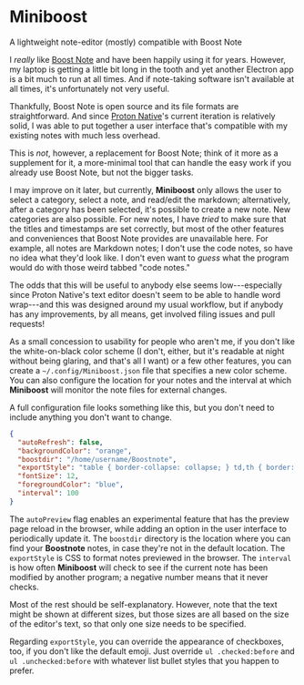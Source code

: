 # Miniboost

A lightweight note-editor (mostly) compatible with Boost Note

I *really* like [Boost Note](https://boostnote.io/) and have been happily using it for years.  However, my laptop is getting a little bit long in the tooth and yet another Electron app is a bit much to run at all times.  And if note-taking software isn't available at all times, it's unfortunately not very useful.

Thankfully, Boost Note is open source and its file formats are straightforward.  And since [Proton Native](https://proton-native.js.org/)'s current iteration is relatively solid, I was able to put together a user interface that's compatible with my existing notes with much less overhead.

This is *not*, however, a replacement for Boost Note; think of it more as a supplement for it, a more-minimal tool that can handle the easy work if you already use Boost Note, but not the bigger tasks.

I may improve on it later, but currently, **Miniboost** only allows the user to select a category, select a note, and read/edit the markdown; alternatively, after a category has been selected, it's possible to create a new note.  New categories are also possible.  For new notes, I have *tried* to make sure that the titles and timestamps are set correctly, but most of the other features and conveniences that Boost Note provides are unavailable here.  For example, all notes are Markdown notes; I don't use the code notes, so have no idea what they'd look like.  I don't even want to *guess* what the program would do with those weird tabbed "code notes."

The odds that this will be useful to anybody else seems low---especially since Proton Native's text editor doesn't seem to be able to handle word wrap---and this was designed around my usual workflow, but if anybody has any improvements, by all means, get involved filing issues and pull requests!

As a small concession to usability for people who aren't me, if you don't like the white-on-black color scheme (I don't, either, but it's readable at night without being glaring, and that's all I want) or a few other features, you can create a `~/.config/Miniboost.json` file that specifies a new color scheme.  You can also configure the location for your notes and the interval at which **Miniboost** will monitor the note files for external changes.

A full configuration file looks something like this, but you don't need to include anything you don't want to change.

```json
{
  "autoRefresh": false,
  "backgroundColor": "orange",
  "boostdir": "/home/username/Boostnote",
  "exportStyle": "table { border-collapse: collapse; } td,th { border: 1px solid darkgray; }",
  "fontSize": 12,
  "foregroundColor": "blue",
  "interval": 100
}
```

The `autoPreview` flag enables an experimental feature that has the preview page reload in the browser, while adding an option in the user interface to periodically update it.  The `boostdir` directory is the location where you can find your **Boostnote** notes, in case they're not in the default location.  The `exportStyle` is CSS to format notes previewed in the browser.  The `interval` is how often **Miniboost** will check to see if the current note has been modified by another program; a negative number means that it never checks.

Most of the rest should be self-explanatory.  However, note that the text might be shown at different sizes, but those sizes are all based on the size of the editor's text, so that only one size needs to be specified.

Regarding `exportStyle`, you can override the appearance of checkboxes, too, if you don't like the default emoji.  Just override `ul .checked:before` and `ul .unchecked:before` with whatever list bullet styles that you happen to prefer.


